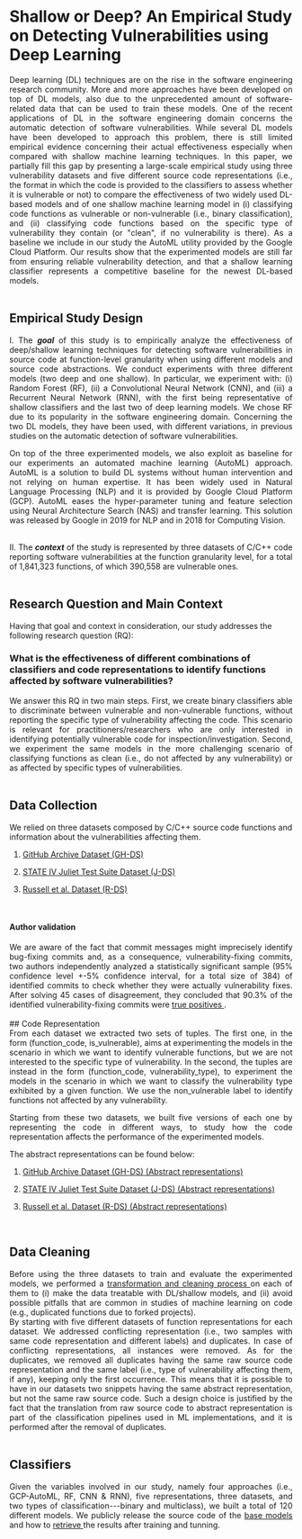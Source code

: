 # Shallow or Deep? An Empirical Study on Detecting Vulnerabilities using Deep Learning

<div style="text-align: justify">
Deep learning (DL) techniques are on the rise in the software engineering research community. More and more approaches have been developed on top of DL models, also due to the unprecedented amount of software-related data that can be used to train these models. One of the recent applications of DL in the software engineering domain concerns the automatic detection of software vulnerabilities. While several DL models have been developed to approach this problem, there is still limited empirical evidence concerning their actual effectiveness especially when compared with shallow machine learning techniques.
In this paper, we partially fill this gap by presenting a large-scale empirical study using three vulnerability datasets and five different source code representations (i.e., the format in which the code is provided to the classifiers to assess whether it is vulnerable or not) to compare the effectiveness of two widely used DL-based models and of one shallow machine learning model in (i) classifying code functions as vulnerable or non-vulnerable (i.e., binary classification), and (ii) classifying code functions based on the specific type of vulnerability they contain (or "clean", if no vulnerability is there).  As a baseline we include in our  study the AutoML utility provided by the Google Cloud Platform. Our results show that the experimented models are still far from ensuring reliable vulnerability detection, and that a shallow learning classifier represents a competitive baseline for the newest DL-based models.
</div>
<br/>

## Empirical Study Design

<div style="text-align: justify">
I. The <strong><em>goal</em></strong> of this study is to empirically analyze the effectiveness of deep/shallow learning techniques for detecting software vulnerabilities in source code at function-level granularity when using different models and source code abstractions. We conduct experiments with three different models (two deep and one shallow). In particular, we experiment with: (i) Random Forest (RF), (ii) a Convolutional Neural Network (CNN), and (iii) a Recurrent Neural Network (RNN), with the first being representative of shallow classifiers and the last two of deep learning models. We chose RF due to its popularity in the software engineering domain. Concerning the two DL models, they have been used, with different variations, in previous studies on the automatic detection of software vulnerabilities.

<br/>

On top of the three experimented models, we also exploit as baseline for our experiments an automated machine learning (AutoML) approach. AutoML is a solution to build DL systems without human intervention and not relying on human expertise.  It has been widely used in Natural Language Processing (NLP) and it is provided by Google Cloud Platform (GCP). AutoML eases the hyper-parameter tuning and feature selection using Neural Architecture Search (NAS) and transfer learning. This solution was released by Google in 2019 for NLP and in 2018 for Computing Vision.

<br/>
II. The <strong><em>context</em></strong> of the study is represented by three datasets of C/C++ code reporting software vulnerabilities at the function granularity level, for a total of 1,841,323 functions, of which 390,558 are vulnerable ones. 
</div>

<br/>

## Research Question and Main Context

Having that goal and context in consideration, our study addresses the following research question (RQ):
<br/>
### What is the  effectiveness of different  combinations of classifiers and code representations to identify functions affected by software vulnerabilities?

<div style="text-align: justify">
We answer this RQ in two main steps. First, we create binary classifiers able to discriminate between vulnerable and non-vulnerable functions, without reporting the specific type of vulnerability affecting the code. This scenario is relevant for practitioners/researchers who are only interested in identifying potentially vulnerable code for inspection/investigation. Second, we experiment the same models in the more challenging scenario of classifying functions as clean (i.e., do not affected by any vulnerability) or as affected by specific types of vulnerabilities.
</div>

<br/>

## Data Collection 

We relied on three datasets composed by C/C++ source code functions and information about the vulnerabilities affecting them.

1. [GitHub Archive Dataset (GH-DS)](https://tinyurl.com/yytt25yy)

2. [STATE IV Juliet Test Suite Dataset (J-DS)](https://tinyurl.com/yy4pj6ol)

3. [Russell et al. Dataset (R-DS)](https://tinyurl.com/yywc9nrs)


<br/>

#### Author validation

<div style="text-align: justify">
We are aware of the fact that commit messages might imprecisely identify bug-fixing commits and, as a consequence, vulnerability-fixing commits, two authors independently analyzed a statistically significant sample (95% confidence level +-5% confidence interval, for a total size of 384) of identified commits to check whether they were actually vulnerability fixes. After solving 45 cases of disagreement, they concluded that 90.3% of the identified vulnerability-fixing commits were <a href="https://tinyurl.com/y32m694m">true positives </a>.
</div>

<br/>
## Code Representation

<div style="text-align: justify">
From each dataset we extracted two sets of tuples. The first one, in the form (function_code, is_vulnerable), aims at experimenting the models in the scenario in which we want to identify vulnerable functions, but we are not interested to the specific type of vulnerability. In the second, the tuples are instead in the form (function_code, vulnerability_type), to experiment the models in the scenario in which we want to classify the vulnerability type exhibited by a given function. We use the non_vulnerable label to identify functions not affected by any vulnerability. 

Starting from these two datasets, we built five versions of each one by representing the code in different ways, to study how the code representation affects the performance of the experimented models.
</div>

The abstract representations can be found below:

1. [GitHub Archive Dataset (GH-DS) (Abstract representations)](https://tinyurl.com/y4p3q532)

2. [STATE IV Juliet Test Suite Dataset (J-DS) (Abstract representations)](https://tinyurl.com/y6lw34t5)

3. [Russell et al. Dataset (R-DS) (Abstract representations)](https://tinyurl.com/y6kb597a)

<br/>

## Data Cleaning

<div style="text-align: justify">
Before using the three datasets to train and evaluate the experimented models, we performed a <a href="https://github.com/TheSoftwareDesignLab/Shallow_or_deep/tree/main/Scripts/data_wrangling">transformation and cleaning process </a> on each of them to (i) make the data treatable with DL/shallow models, and (ii) avoid possible pitfalls that are common in studies of machine learning on code (e.g., duplicated functions due to forked projects). 
</div>

<div style="text-align: justify">
By starting with five different datasets of function representations for each dataset. We addressed conflicting representation (i.e., two samples with same code representation and different labels) and duplicates. In case of conflicting representations, all instances were removed. As for the duplicates, we removed all duplicates having the same raw source code representation and the same label (i.e., type of vulnerability affecting them, if any), keeping only the first occurrence. This means that it is possible to have in our datasets two snippets having the same abstract representation, but not the same raw source code. Such a design choice is justified by the fact that the translation from raw source code to abstract representation is part of the classification pipelines used in ML implementations, and it is performed after the removal of duplicates.
</div>

<br/>

## Classifiers

<div style="text-align: justify">
Given the variables involved in our study, namely four approaches (i.e., GCP-AutoML, RF, CNN & RNN), five representations, three datasets, and two types of classification---binary and multiclass), we built a total of 120 different models. We publicly release the source code of the <a href="https://github.com/reviewdoubleblind2/shallow_or_deep/tree/master/Scripts/training_tuning">base models </a> and how to  <a href="https://github.com/reviewdoubleblind2/shallow_or_deep/tree/master/Scripts/retrieving">retrieve </a> the results after training and tunning.
</div>
